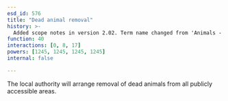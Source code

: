 ```yaml
---
esd_id: 576
title: "Dead animal removal"
history: >-
  Added scope notes in version 2.02. Term name changed from 'Animals - dead' to 'Animals - dead - removal' in version 3.00. Name changed to 'Dead animal removal' in version 4.00.
function: 40
interactions: [0, 8, 17]
powers: [1245, 1245, 1245, 1245]
internal: false

---
```


The local authority will arrange removal of dead animals from all publicly accessible areas.

